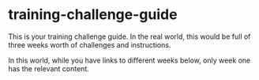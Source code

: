 # training-challenge-guide

This is your training challenge guide. In the real world, this would be full of three weeks worth of challenges and instructions.

In this world, while you have links to different weeks below, only week one has the relevant content.
